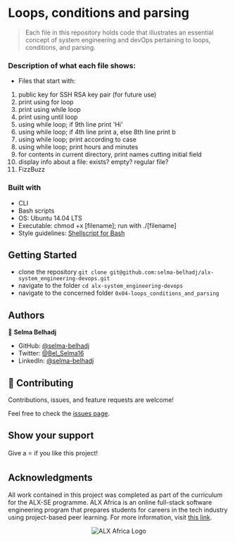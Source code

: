 # Loops, conditions and parsing
> Each file in this repository holds code that illustrates an essential concept of system engineering and devOps pertaining to loops, conditions, and parsing.

### Description of what each file shows:

- Files that start with:
1. public key for SSH RSA key pair (for future use)
2. print using for loop
3. print using while loop
4. print using until loop
5. using while loop; if 9th line print 'Hi'
6. using while loop; if 4th line print a, else 8th line print b
7. using while loop; print according to case
8. using while loop; print hours and minutes
9. for contents in current directory, print names cutting initial field
10. display info about a file: exists? empty? regular file?
11. FizzBuzz

### Built with
* CLI
* Bash scripts
* OS: Ubuntu 14.04 LTS
* Executable: chmod +x [filename]; run with ./[filename]
* Style guidelines: [Shellscript for Bash](https://github.com/koalaman/shellcheck)

## Getting Started

- clone the repository
`git clone git@github.com:selma-belhadj/alx-system_engineering-devops.git`
- navigate to the folder
`cd alx-system_engineering-devops`
- navigate to the concerned folder
  `0x04-loops_conditions_and_parsing`
## Authors

👤 **Selma Belhadj**

- GitHub: [@selma-belhadj](https://github.com/selma-belhadj)
- Twitter: [@Bel_Selma16](https://twitter.com/selma_bel_hadj)
- LinkedIn: [@selma-belhadj](https://www.linkedin.com/in/selma-belhadj/)

## 🤝 Contributing

Contributions, issues, and feature requests are welcome!

Feel free to check the [issues page](https://github.com/selma-belhadj/alx-system_engineering-devops/issues).

## Show your support

Give a ⭐️ if you like this project!

## Acknowledgments

All work contained in this project was completed as part of the curriculum for the ALX-SE programme. ALX Africa is an online full-stack software engineering program that prepares students for careers in the tech industry using project-based peer learning. For more information, visit [this link](https://www.alxafrica.com//).
<p align="center">
  <img src="http://www.alxafrica.com/wp-content/uploads/2022/01/header-logo.png"
    alt="ALX Africa Logo">
</p>
